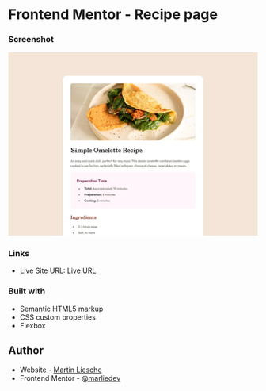 # Frontend Mentor - Recipe page

### Screenshot

![](./assets/images/screenshot.png)

### Links

-   Live Site URL: [Live URL](https://marliedev.github.io/recipe-page/)

### Built with

-   Semantic HTML5 markup
-   CSS custom properties
-   Flexbox

## Author

-   Website - [Martin Liesche](https://martinliesche.com)
-   Frontend Mentor - [@marliedev](https://www.frontendmentor.io/profile/marliedev)
